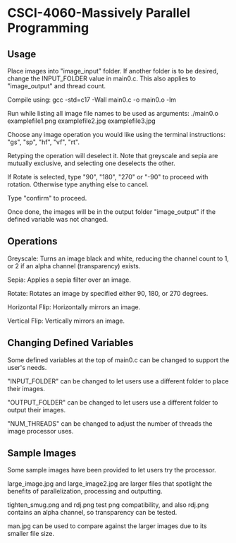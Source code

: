 # CSCI-4060-Massively Parallel Programming



## Usage

Place images into "image_input" folder. If another folder is to be desired, change the INPUT_FOLDER value in main0.c. This also applies to "image_output" and thread count.

Compile using: gcc -std=c17 -Wall main0.c -o main0.o -lm

Run while listing all image file names to be used as arguments: ./main0.o examplefile1.png examplefile2.jpg examplefile3.jpg

Choose any image operation you would like using the terminal instructions: "gs", "sp", "hf", "vf", "rt".

Retyping the operation will deselect it. Note that greyscale and sepia are mutually exclusive, and selecting one deselects the other.

If Rotate is selected, type "90", "180", "270" or "-90" to proceed with rotation. Otherwise type anything else to cancel.

Type "confirm" to proceed.

Once done, the images will be in the output folder "image_output" if the defined variable was not changed.


## Operations

Greyscale: Turns an image black and white, reducing the channel count to 1, or 2 if an alpha channel (transparency) exists.

Sepia: Applies a sepia filter over an image.

Rotate: Rotates an image by specified either 90, 180, or 270 degrees.

Horizontal Flip: Horizontally mirrors an image.

Vertical Flip: Vertically mirrors an image.

## Changing Defined Variables

Some defined variables at the top of main0.c can be changed to support the user's needs.

"INPUT_FOLDER" can be changed to let users use a different folder to place their images.

"OUTPUT_FOLDER" can be changed to let users use a different folder to output their images.

"NUM_THREADS" can be changed to adjust the number of threads the image processor uses.


## Sample Images

Some sample images have been provided to let users try the processor.

large_image.jpg and large_image2.jpg are larger files that spotlight the benefits of parallelization, processing and outputting.

tighten_smug.png and rdj.png test png compatibility, and also rdj.png contains an alpha channel, so transparency can be tested.

man.jpg can be used to compare against the larger images due to its smaller file size.



